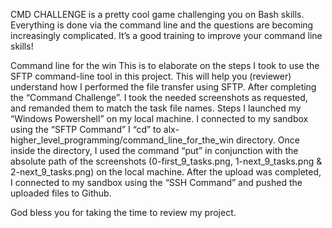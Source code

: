 CMD CHALLENGE is a pretty cool game challenging you on Bash skills. Everything is done via the command line and the questions are becoming increasingly complicated. It’s a good training to improve your command line skills!

Command line for the win
This is to elaborate on the steps I took to use the SFTP command-line tool in this project. This will help you (reviewer) understand how I performed the file transfer using SFTP.
After completing the “Command Challenge”. I took the needed screenshots as requested, and remanded them to match the task file names.
Steps
I launched my “Windows Powershell” on my local machine.
I connected to my sandbox using the “SFTP Command”
I “cd” to alx-higher_level_programming/command_line_for_the_win directory.
Once inside the directory, I used the command “put” in conjunction with the absolute path of the screenshots (0-first_9_tasks.png, 1-next_9_tasks.png & 2-next_9_tasks.png) on the local machine.
After the upload was completed, I connected to my sandbox using the “SSH Command” and pushed the uploaded files to Github.


God bless you for taking the time to review my project.

